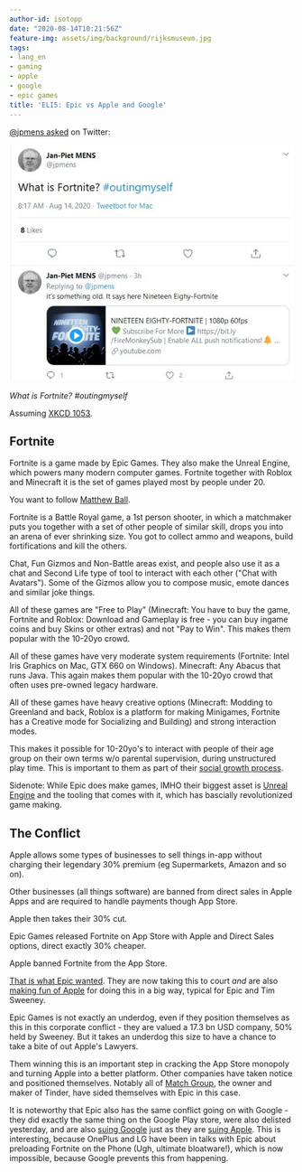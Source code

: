 ```yaml
---
author-id: isotopp
date: "2020-08-14T10:21:56Z"
feature-img: assets/img/background/rijksmuseum.jpg
tags:
- lang_en
- gaming
- apple
- google
- epic games
title: 'ELI5: Epic vs Apple and Google'
---
```

[@jpmens asked](https://twitter.com/jpmens/status/1294156181100007425) on Twitter:

[![](/uploads/2020/08/fortnite.jpg)](https://twitter.com/jpmens/status/1294156181100007425)

*What is Fortnite? #outingmyself*

Assuming [XKCD 1053](https://xkcd.com/1053/).

## Fortnite

Fortnite is a game made by Epic Games. They also make the Unreal Engine, which powers many modern computer games. Fortnite together with Roblox and Minecraft it is the set of games played most by people under 20.

You want to follow [Matthew Ball](https://twitter.com/ballmatthew).

Fortnite is a Battle Royal game, a 1st person shooter, in which a matchmaker puts you together with a set of other people of similar skill, drops you into an arena of ever shrinking size. You got to collect ammo and weapons, build fortifications and kill the others.

Chat, Fun Gizmos and Non-Battle areas exist, and people also use it as a chat and Second Life type of tool to interact with each other ("Chat with Avatars"). Some of the Gizmos allow you to compose music, emote dances and similar joke things.

All of these games are "Free to Play" (Minecraft: You have to buy the game, Fortnite and Roblox: Download and Gameplay is free - you can buy ingame coins and buy Skins or other extras) and not "Pay to Win". This makes them popular with the 10-20yo crowd.

All of these games have very moderate system requirements (Fortnite: Intel Iris Graphics on Mac, GTX 660 on Windows). Minecraft: Any Abacus that runs Java. This again makes them popular with the 10-20yo crowd that often uses pre-owned legacy hardware.

All of these games have heavy creative options (Minecraft: Modding to Greenland and back, Roblox is a platform for making Minigames, Fortnite has a Creative mode for Socializing and Building) and strong interaction modes.

This makes it possible for 10-20yo's to interact with people of their age group on their own terms w/o parental supervision, during unstructured play time. This is important to them as part of their [social growth process](https://www.amazon.com/-/de/danah-boyd/dp/0300199007). 

Sidenote: While Epic does make games, IMHO their biggest asset is [Unreal Engine](https://en.wikipedia.org/wiki/Unreal_Engine#Unreal_Engine_5) and the tooling that comes with it, which has bascially revolutionized game making.

## The Conflict

Apple allows some types of businesses to sell things in-app without charging their legendary 30% premium (eg Supermarkets, Amazon and so on).

Other businesses (all things software) are banned from direct sales in Apple Apps and are required to handle payments though App Store.

Apple then takes their 30% cut.

Epic Games released Fortnite on App Store with Apple and Direct Sales options, direct exactly 30% cheaper.

Apple banned Fortnite from the App Store.

[That is what Epic wanted](https://twitter.com/TimSweeneyEpic/status/1294076353965428736). They are now taking this to court *and* are also [making fun of Apple](https://www.youtube.com/watch?v=aP6-6Qixaco) for doing this in a big way, typical for Epic and Tim Sweeney.

Epic Games is not exactly an underdog, even if they position themselves as this in this corporate conflict - they are valued a 17.3 bn USD company, 50% held by Sweeney. But it takes an underdog this size to have a chance to take a bite of out Apple's Lawyers.

Them winning this is an important step in cracking the App Store monopoly and turning Apple into a better platform. Other companies have taken notice and positioned themselves. Notably all of [Match Group](en.wikipedia.org/wiki/Match_Group), the owner and maker of Tinder, have sided themselves with Epic in this case.

It is noteworthy that Epic also has the same conflict going on with Google - they did exactly the same thing on the Google Play store, were also delisted yesterday, and are also [suing Google](https://www.theverge.com/2020/8/13/21368363/epic-google-fortnite-lawsuit-antitrust-app-play-store-apple-removal) just as they are [suing Apple](https://www.engadget.com/fortnite-maker-epic-games-sues-apple-195415590.html). This is interesting, because OnePlus and LG have been in talks with Epic about preloading Fortnite on the Phone (Ugh, ultimate bloatware!), which is now impossible, because Google prevents this from happening. 
